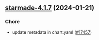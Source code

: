 

## [starmade-4.1.7](https://github.com/truecharts/charts/compare/starmade-4.1.6...starmade-4.1.7) (2024-01-21)

### Chore



- update metadata in chart.yaml ([#17457](https://github.com/truecharts/charts/issues/17457))
